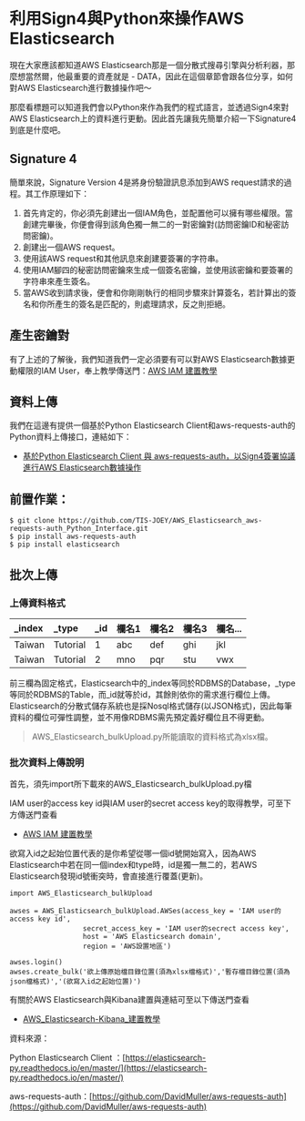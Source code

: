 # 利用Sign4與Python來操作AWS Elasticsearch

現在大家應該都知道AWS Elasticsearch那是一個分散式搜尋引擎與分析利器，那麼想當然爾，他最重要的資產就是 - DATA，因此在這個章節會跟各位分享，如何對AWS Elasticsearch進行數據操作吧～

那麼看標題可以知道我們會以Python來作為我們的程式語言，並透過Sign4來對AWS Elasticsearch上的資料進行更動。因此首先讓我先簡單介紹一下Signature4到底是什麼吧。

## Signature 4

簡單來說，Signature Version 4是將身份驗證訊息添加到AWS request請求的過程。其工作原理如下：

1. 首先肯定的，你必須先創建出一個IAM角色，並配置他可以擁有哪些權限。當創建完畢後，你便會得到該角色獨一無二的一對密鑰對\(訪問密鑰ID和秘密訪問密鑰\)。
2. 創建出一個AWS request。
3. 使用該AWS request和其他訊息來創建要簽署的字符串。
4. 使用IAM腳四的秘密訪問密鑰來生成一個簽名密鑰，並使用該密鑰和要簽署的字符串來產生簽名。
5. 當AWS收到請求後，便會和你剛剛執行的相同步驟來計算簽名，若計算出的簽名和你所產生的簽名是匹配的，則處理請求，反之則拒絕。

## 產生密鑰對

有了上述的了解後，我們知道我們一定必須要有可以對AWS Elasticsearch數據更動權限的IAM User，奉上教學傳送門：[AWS IAM 建置教學](aws-iam-jian-zhi-jiao-xue.md)

## 資料上傳

我們在這邊有提供一個基於Python Elasticsearch Client和aws-requests-auth的Python資料上傳接口，連結如下：

* [基於Python Elasticsearch Client 與 aws-requests-auth，以Sign4簽署協議進行AWS Elasticsearch數據操作](https://github.com/TIS-JOEY/AWS_Elasticsearch_Python_Interface/blob/master/README.md)

## 前置作業：

```text
$ git clone https://github.com/TIS-JOEY/AWS_Elasticsearch_aws-requests-auth_Python_Interface.git
$ pip install aws-requests-auth
$ pip install elasticsearch
```

## 批次上傳

### 上傳資料格式

| \_index | \_type | \_id | 欄名1 | 欄名2 | 欄名3 | 欄名... |
| :--- | :--- | :--- | :--- | :--- | :--- | :--- |
| Taiwan | Tutorial | 1 | abc | def | ghi | jkl |
| Taiwan | Tutorial | 2 | mno | pqr | stu | vwx |

前三欄為固定格式，Elasticsearch中的\_index等同於RDBMS的Database，\_type等同於RDBMS的Table，而\_id就等於id，其餘則依你的需求進行欄位上傳。 Elasticsearch的分散式儲存系統也是採Nosql格式儲存\(以JSON格式\)，因此每筆資料的欄位可彈性調整，並不用像RDBMS需先預定義好欄位且不得更動。

> AWS\_Elasticsearch\_bulkUpload.py所能讀取的資料格式為xlsx檔。

### 批次資料上傳說明

首先，須先import所下載來的AWS\_Elasticsearch\_bulkUpload.py檔

IAM user的access key id與IAM user的secret access key的取得教學，可至下方傳送門查看

* [AWS IAM 建置教學](aws-iam-jian-zhi-jiao-xue.md)

欲寫入id之起始位置代表的是你希望從哪一個id號開始寫入，因為AWS Elasticsearch中若在同一個index和type時，id是獨一無二的，若AWS Elasticsearch發現id號衝突時，會直接進行覆蓋\(更新\)。

```text
import AWS_Elasticsearch_bulkUpload

awses = AWS_Elasticsearch_bulkUpload.AWSes(access_key = 'IAM user的 access key id',
                  secret_access_key = 'IAM user的secrect access key',
                  host = 'AWS Elasticsearch domain',
                  region = 'AWS設置地區')

awses.login()
awses.create_bulk('欲上傳原始檔目錄位置(須為xlsx檔格式)','暫存檔目錄位置(須為json檔格式)','(欲寫入id之起始位置)')
```

有關於AWS Elasticsearch與Kibana建置與連結可至以下傳送門查看

* [AWS_Elasticsearch-Kibana_建置教學](https://github.com/TIS-JOEY/AWS_Elasticsearch-Kibana_Setup_Tutorial)

資料來源：

Python Elasticsearch Client ：[https://elasticsearch-py.readthedocs.io/en/master/](https://elasticsearch-py.readthedocs.io/en/master/)

aws-requests-auth：[https://github.com/DavidMuller/aws-requests-auth](https://github.com/DavidMuller/aws-requests-auth)

